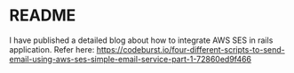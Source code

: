 # README

I have published a detailed blog about how to integrate AWS SES in rails application.
Refer here: https://codeburst.io/four-different-scripts-to-send-email-using-aws-ses-simple-email-service-part-1-72860ed9f466

